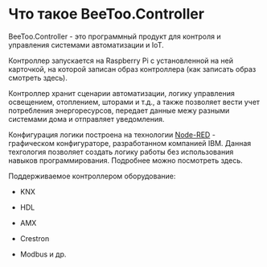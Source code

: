# Что такое BeeToo.Controller

BeeToo.Controller - это программный продукт для контроля и управления системами автоматизации и IoT.

Контроллер запускается на Raspberry Pi с установленной на ней карточкой, на которой записан образ контроллера \(как записать образ смотреть здесь\).

Контроллер хранит сценарии автоматизации, логику управления освещением, отоплением, шторами и т.д., а также позволяет вести учет потребления энергоресурсов, передает данные межу разными системами дома и отправляет уведомления.

Конфигурация логики построена на технологии [Node-RED](https://nodered.org/) - графическом конфигураторе, разработанном компанией IBM. Данная техгология позволяет создать логику работы без использования навыков программирования. Подробнее можно посмотреть здесь.

Поддерживаемое контроллером оборудование:

* KNX

* HDL

* AMX

* Crestron

* Modbus и др.



